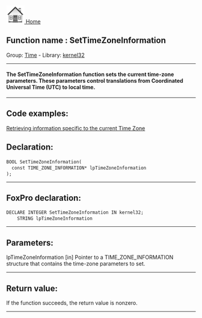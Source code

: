 [<img src="../../images/home.png"> Home ](https://github.com/VFPX/Win32API)  

## Function name : SetTimeZoneInformation
Group: [Time](../../functions_group.md#Time)  -  Library: [kernel32](../../../libraries.md#kernel32)  
***  


#### The SetTimeZoneInformation function sets the current time-zone parameters. These parameters control translations from Coordinated Universal Time (UTC) to local time.
***  


## Code examples:
[Retrieving information specific to the current Time Zone](../../samples/sample_073.md)  

## Declaration:
```foxpro  
BOOL SetTimeZoneInformation(
  const TIME_ZONE_INFORMATION* lpTimeZoneInformation
);  
```  
***  


## FoxPro declaration:
```foxpro  
DECLARE INTEGER SetTimeZoneInformation IN kernel32;
	STRING lpTimeZoneInformation  
```  
***  


## Parameters:
lpTimeZoneInformation 
[in] Pointer to a TIME_ZONE_INFORMATION structure that contains the time-zone parameters to set.   
***  


## Return value:
If the function succeeds, the return value is nonzero.  
***  

